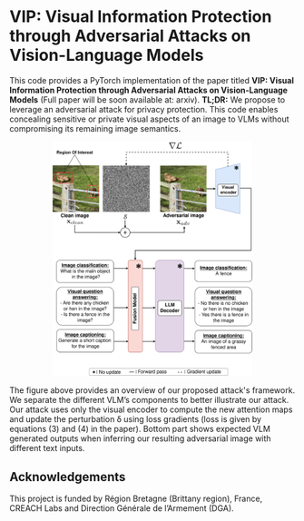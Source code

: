 # VIP: Visual Information Protection through Adversarial Attacks on Vision-Language Models
This code provides a PyTorch implementation of the paper titled **VIP: Visual Information Protection through Adversarial Attacks on Vision-Language Models** (Full paper will be soon available at: arxiv). 
**TL;DR:** We propose to leverage an adversarial attack for privacy protection. This code enables concealing sensitive or private visual aspects of an image to VLMs without compromising its remaining image semantics. 
<p align="center">
  <img src="proposed_.png" alt="Alt Proposed attack" style="width:70%; height:auto;">
</p>
The figure above provides an overview of our proposed attack's framework. We separate the different VLM’s components to better illustrate our attack. 
Our attack uses only the visual encoder to compute the new attention maps and update the perturbation δ using loss gradients (loss is given by equations (3) and (4) in the paper). 
Bottom part shows expected VLM generated outputs when inferring our resulting adversarial image with different text inputs.

## Acknowledgements
  This project is funded by Région Bretagne (Brittany region), France, CREACH Labs and Direction Générale de l’Armement (DGA).
